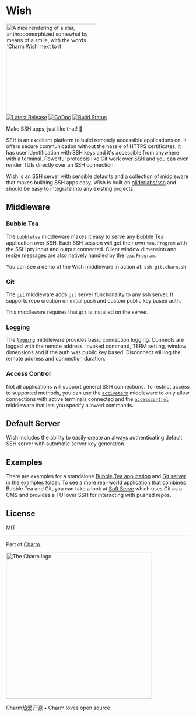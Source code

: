 # Wish

<p>
    <picture>
        <source srcset="https://stuff.charm.sh/wish/wish-header.webp" type="image/webp">
        <img style="width: 247px" src="https://stuff.charm.sh/wish/wish-header.png" alt="A nice rendering of a star, anthropomorphized somewhat by means of a smile, with the words ‘Charm Wish’ next to it">
    </picture><br>
    <a href="https://github.com/charmbracelet/skate/releases"><img src="https://img.shields.io/github/release/charmbracelet/wish.svg" alt="Latest Release"></a>
    <a href="https://pkg.go.dev/github.com/charmbracelet/wish?tab=doc"><img src="https://godoc.org/github.com/golang/gddo?status.svg" alt="GoDoc"></a>
    <a href="https://github.com/charmbracelet/skate/actions"><img src="https://github.com/charmbracelet/wish/workflows/Build/badge.svg" alt="Build Status"></a>
</p>


Make SSH apps, just like that! 💫

SSH is an excellent platform to build remotely accessible applications on. It
offers secure communication without the hassle of HTTPS certificates, it has
user identification with SSH keys and it's accessible from anywhere with a
terminal. Powerful protocols like Git work over SSH and you can even render
TUIs directly over an SSH connection.

Wish is an SSH server with sensible defaults and a collection of middleware that
makes building SSH apps easy. Wish is built on [gliderlabs/ssh][gliderlabs/ssh]
and should be easy to integrate into any existing projects.

## Middleware

### Bubble Tea

The [`bubbletea`](bubbletea) middleware makes it easy to serve any
[Bubble Tea][bubbletea] application over SSH. Each SSH session will get their own
`tea.Program` with the SSH pty input and output connected. Client window
dimension and resize messages are also natively handled by the `tea.Program`.

You can see a demo of the Wish middleware in action at: `ssh git.charm.sh`

### Git

The [`git`](git) middleware adds `git` server functionality to any ssh server.
It supports repo creation on initial push and custom public key based auth.

This middleware requires that `git` is installed on the server.

### Logging

The [`logging`](logging)  middleware provides basic connection logging. Connects
are logged with the remote address, invoked command, TERM setting, window
dimensions and if the auth was public key based. Disconnect will log the remote
address and connection duration.

### Access Control

Not all applications will support general SSH connections. To restrict access
to supported methods, you can use the [`activeterm`](activeterm) middleware to
only allow connections with active terminals connected and the
[`accesscontrol`](accesscontrol) middleware that lets you specify allowed
commands.

## Default Server

Wish includes the ability to easily create an always authenticating default SSH
server with automatic server key generation.

## Examples

There are examples for a standalone [Bubble Tea application](examples/bubbletea)
and [Git server](examples/git) in the [examples](examples) folder. To see a
more real-world application that combines Bubble Tea and Git, you can take a
look at [Soft Serve](https://github.com/charmbracelet/soft-serve) which uses
Git as a CMS and provides a TUI over SSH for interacting with pushed repos.

[bubbletea]: https://github.com/charmbracelet/bubbletea
[gliderlabs/ssh]: https://github.com/gliderlabs/ssh

## License

[MIT](https://github.com/charmbracelet/wish/raw/main/LICENSE)

***

Part of [Charm](https://charm.sh).

<a href="https://charm.sh/"><img alt="The Charm logo" src="https://stuff.charm.sh/charm-badge-unrounded.jpg" width="400"></a>

Charm热爱开源 • Charm loves open source
